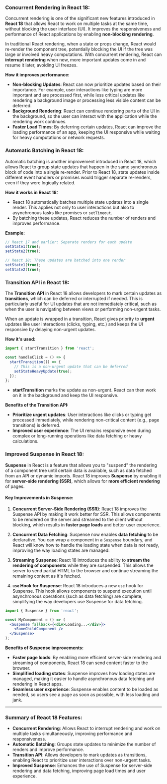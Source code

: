 ### **Concurrent Rendering in React 18:**

Concurrent rendering is one of the significant new features introduced in **React 18** that allows React to work on multiple tasks at the same time, without blocking the user interface (UI). It improves the responsiveness and performance of React applications by enabling **non-blocking rendering**. 

In traditional React rendering, when a state or props change, React would re-render the component tree, potentially blocking the UI if the tree was large or involved heavy computations. With concurrent rendering, React can **interrupt rendering** when new, more important updates come in and resume it later, avoiding UI freezes.

**How it improves performance:**
- **Non-blocking Updates**: React can now prioritize updates based on their importance. For example, user interactions like typing are more important and are processed first, while less critical updates like rendering a background image or processing less visible content can be deferred.
- **Background Rendering**: React can continue rendering parts of the UI in the background, so the user can interact with the application while the rendering work continues.
- **Faster Load Times**: By deferring certain updates, React can improve the loading performance of an app, keeping the UI responsive while waiting for heavy computations or network requests.

### **Automatic Batching in React 18:**

Automatic batching is another improvement introduced in React 18, which allows React to group state updates that happen in the same synchronous block of code into a single re-render. Prior to React 18, state updates inside different event handlers or promises would trigger separate re-renders, even if they were logically related.

**How it works in React 18:**
- React 18 automatically batches multiple state updates into a single render. This applies not only to user interactions but also to asynchronous tasks like promises or `setTimeout`.
- By batching these updates, React reduces the number of renders and improves performance.

**Example:**

```jsx
// React 17 and earlier: Separate renders for each update
setState1(true);
setState2(true);

// React 18: These updates are batched into one render
setState1(true);
setState2(true);
```

### **Transition API in React 18:**

The **Transition API** in React 18 allows developers to mark certain updates as **transitions**, which can be deferred or interrupted if needed. This is particularly useful for UI updates that are not immediately critical, such as when the user is navigating between views or performing non-urgent tasks.

When an update is wrapped in a transition, React gives priority to **urgent** updates like user interactions (clicks, typing, etc.) and keeps the UI responsive by delaying non-urgent updates.

**How it's used:**

```jsx
import { startTransition } from 'react';

const handleClick = () => {
  startTransition(() => {
    // This is a non-urgent update that can be deferred
    setStateHeavyUpdate(true);
  });
};
```

- **startTransition** marks the update as non-urgent. React can then work on it in the background and keep the UI responsive.

**Benefits of the Transition API:**
- **Prioritize urgent updates**: User interactions like clicks or typing get processed immediately, while rendering non-critical content (e.g., page transitions) is deferred.
- **Improved user experience**: The UI remains responsive even during complex or long-running operations like data fetching or heavy calculations.
  
### **Improved Suspense in React 18:**

**Suspense** in React is a feature that allows you to "suspend" the rendering of a component tree until certain data is available, such as data fetched from an API or dynamic imports. React 18 improves **Suspense** by enabling it for **server-side rendering (SSR)**, which allows for **more efficient rendering** of pages.

#### **Key Improvements in Suspense:**

1. **Concurrent Server-Side Rendering (SSR)**: React 18 improves the Suspense API by making it work better for SSR. This allows components to be rendered on the server and streamed to the client without blocking, which results in **faster page loads** and better user experience.
   
2. **Concurrent Data Fetching**: Suspense now enables **data fetching** to be declarative. You can wrap a component in a `Suspense` boundary, and React will know how to handle the loading state when data is not ready, improving the way loading states are managed.

3. **Streaming Suspense**: React 18 introduces the ability to **stream the rendering of components** while they are suspended. This allows the server to send partial HTML to the browser and continue streaming the remaining content as it's fetched.

4. **`use` Hook for Suspense**: React 18 introduces a new `use` hook for Suspense. This hook allows components to suspend execution until asynchronous operations (such as data fetching) are complete, simplifying the way developers use Suspense for data fetching.

```jsx
import { Suspense } from 'react';

const MyComponent = () => (
  <Suspense fallback={<div>Loading...</div>}>
    <SomeChildComponent />
  </Suspense>
);
```

**Benefits of Suspense improvements:**
- **Faster page loads**: By enabling more efficient server-side rendering and streaming of components, React 18 can send content faster to the browser.
- **Simplified loading states**: Suspense improves how loading states are managed, making it easier to handle asynchronous data fetching and rendering in React apps.
- **Seamless user experience**: Suspense enables content to be loaded as needed, so users see a page as soon as possible, with less loading and jank.

---

### **Summary of React 18 Features:**

- **Concurrent Rendering**: Allows React to interrupt rendering and work on multiple tasks simultaneously, improving performance and responsiveness.
- **Automatic Batching**: Groups state updates to minimize the number of renders and improve performance.
- **Transition API**: Allows developers to mark updates as transitions, enabling React to prioritize user interactions over non-urgent tasks.
- **Improved Suspense**: Enhances the use of Suspense for server-side rendering and data fetching, improving page load times and user experience.
